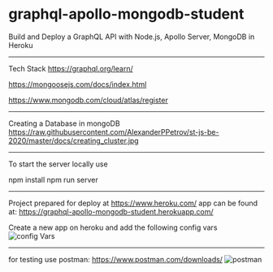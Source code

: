 # graphql-apollo-mongodb-student

Build and Deploy a GraphQL API with Node.js, Apollo Server, MongoDB in Heroku

********************************************************************************************
Tech Stack
https://graphql.org/learn/

https://mongoosejs.com/docs/index.html

https://www.mongodb.com/cloud/atlas/register

********************************************************************************************
Creating a Database in mongoDB
https://raw.githubusercontent.com/AlexanderPPetrov/st-js-be-2020/master/docs/creating_cluster.jpg

*********************************************************************************************
To start the server locally use

npm install
npm run server

**********************************************************************************************

Project prepared for deploy at
https://www.heroku.com/
app can be found at: https://graphql-apollo-mongodb-student.herokuapp.com/

Create a new app on heroku and add the following config vars
![config Vars](https://user-images.githubusercontent.com/73035495/118362634-ecf3f700-b598-11eb-97ba-b3d2f9b83e36.jpg)



***********************************************************************************************
 for testing use postman:
 https://www.postman.com/downloads/
![postman](https://user-images.githubusercontent.com/73035495/118362688-35131980-b599-11eb-9a4c-028607d57c84.jpg)


